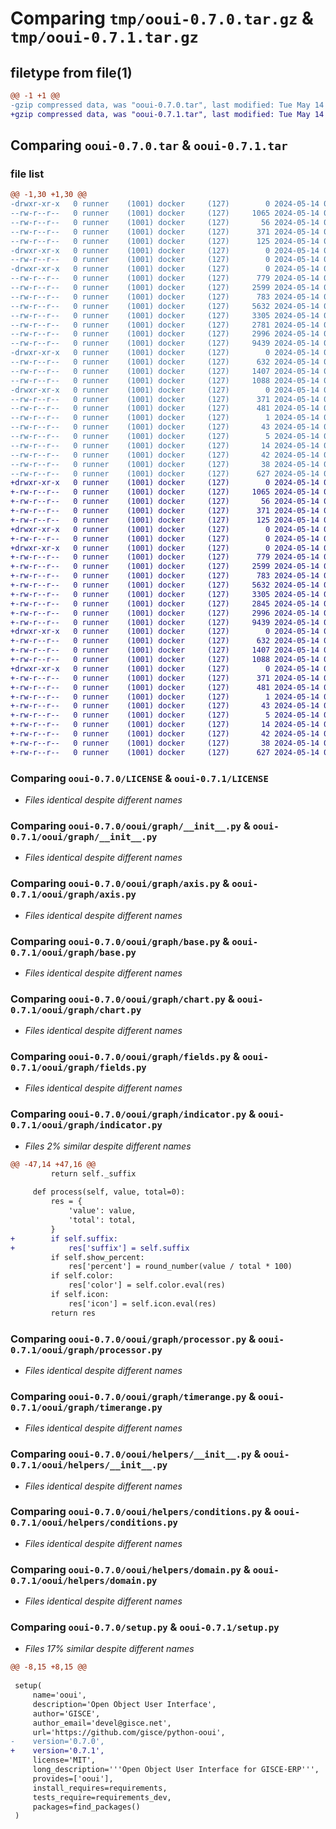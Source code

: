 # Comparing `tmp/ooui-0.7.0.tar.gz` & `tmp/ooui-0.7.1.tar.gz`

## filetype from file(1)

```diff
@@ -1 +1 @@
-gzip compressed data, was "ooui-0.7.0.tar", last modified: Tue May 14 09:14:19 2024, max compression
+gzip compressed data, was "ooui-0.7.1.tar", last modified: Tue May 14 09:43:04 2024, max compression
```

## Comparing `ooui-0.7.0.tar` & `ooui-0.7.1.tar`

### file list

```diff
@@ -1,30 +1,30 @@
-drwxr-xr-x   0 runner    (1001) docker     (127)        0 2024-05-14 09:14:19.312034 ooui-0.7.0/
--rw-r--r--   0 runner    (1001) docker     (127)     1065 2024-05-14 09:14:05.000000 ooui-0.7.0/LICENSE
--rw-r--r--   0 runner    (1001) docker     (127)       56 2024-05-14 09:14:05.000000 ooui-0.7.0/MANIFEST.in
--rw-r--r--   0 runner    (1001) docker     (127)      371 2024-05-14 09:14:19.312034 ooui-0.7.0/PKG-INFO
--rw-r--r--   0 runner    (1001) docker     (127)      125 2024-05-14 09:14:05.000000 ooui-0.7.0/README.md
-drwxr-xr-x   0 runner    (1001) docker     (127)        0 2024-05-14 09:14:19.308034 ooui-0.7.0/ooui/
--rw-r--r--   0 runner    (1001) docker     (127)        0 2024-05-14 09:14:05.000000 ooui-0.7.0/ooui/__init__.py
-drwxr-xr-x   0 runner    (1001) docker     (127)        0 2024-05-14 09:14:19.312034 ooui-0.7.0/ooui/graph/
--rw-r--r--   0 runner    (1001) docker     (127)      779 2024-05-14 09:14:05.000000 ooui-0.7.0/ooui/graph/__init__.py
--rw-r--r--   0 runner    (1001) docker     (127)     2599 2024-05-14 09:14:05.000000 ooui-0.7.0/ooui/graph/axis.py
--rw-r--r--   0 runner    (1001) docker     (127)      783 2024-05-14 09:14:05.000000 ooui-0.7.0/ooui/graph/base.py
--rw-r--r--   0 runner    (1001) docker     (127)     5632 2024-05-14 09:14:05.000000 ooui-0.7.0/ooui/graph/chart.py
--rw-r--r--   0 runner    (1001) docker     (127)     3305 2024-05-14 09:14:05.000000 ooui-0.7.0/ooui/graph/fields.py
--rw-r--r--   0 runner    (1001) docker     (127)     2781 2024-05-14 09:14:05.000000 ooui-0.7.0/ooui/graph/indicator.py
--rw-r--r--   0 runner    (1001) docker     (127)     2996 2024-05-14 09:14:05.000000 ooui-0.7.0/ooui/graph/processor.py
--rw-r--r--   0 runner    (1001) docker     (127)     9439 2024-05-14 09:14:05.000000 ooui-0.7.0/ooui/graph/timerange.py
-drwxr-xr-x   0 runner    (1001) docker     (127)        0 2024-05-14 09:14:19.312034 ooui-0.7.0/ooui/helpers/
--rw-r--r--   0 runner    (1001) docker     (127)      632 2024-05-14 09:14:05.000000 ooui-0.7.0/ooui/helpers/__init__.py
--rw-r--r--   0 runner    (1001) docker     (127)     1407 2024-05-14 09:14:05.000000 ooui-0.7.0/ooui/helpers/conditions.py
--rw-r--r--   0 runner    (1001) docker     (127)     1088 2024-05-14 09:14:05.000000 ooui-0.7.0/ooui/helpers/domain.py
-drwxr-xr-x   0 runner    (1001) docker     (127)        0 2024-05-14 09:14:19.312034 ooui-0.7.0/ooui.egg-info/
--rw-r--r--   0 runner    (1001) docker     (127)      371 2024-05-14 09:14:19.000000 ooui-0.7.0/ooui.egg-info/PKG-INFO
--rw-r--r--   0 runner    (1001) docker     (127)      481 2024-05-14 09:14:19.000000 ooui-0.7.0/ooui.egg-info/SOURCES.txt
--rw-r--r--   0 runner    (1001) docker     (127)        1 2024-05-14 09:14:19.000000 ooui-0.7.0/ooui.egg-info/dependency_links.txt
--rw-r--r--   0 runner    (1001) docker     (127)       43 2024-05-14 09:14:19.000000 ooui-0.7.0/ooui.egg-info/requires.txt
--rw-r--r--   0 runner    (1001) docker     (127)        5 2024-05-14 09:14:19.000000 ooui-0.7.0/ooui.egg-info/top_level.txt
--rw-r--r--   0 runner    (1001) docker     (127)       14 2024-05-14 09:14:05.000000 ooui-0.7.0/requirements-dev.txt
--rw-r--r--   0 runner    (1001) docker     (127)       42 2024-05-14 09:14:05.000000 ooui-0.7.0/requirements.txt
--rw-r--r--   0 runner    (1001) docker     (127)       38 2024-05-14 09:14:19.312034 ooui-0.7.0/setup.cfg
--rw-r--r--   0 runner    (1001) docker     (127)      627 2024-05-14 09:14:05.000000 ooui-0.7.0/setup.py
+drwxr-xr-x   0 runner    (1001) docker     (127)        0 2024-05-14 09:43:04.043751 ooui-0.7.1/
+-rw-r--r--   0 runner    (1001) docker     (127)     1065 2024-05-14 09:42:55.000000 ooui-0.7.1/LICENSE
+-rw-r--r--   0 runner    (1001) docker     (127)       56 2024-05-14 09:42:55.000000 ooui-0.7.1/MANIFEST.in
+-rw-r--r--   0 runner    (1001) docker     (127)      371 2024-05-14 09:43:04.043751 ooui-0.7.1/PKG-INFO
+-rw-r--r--   0 runner    (1001) docker     (127)      125 2024-05-14 09:42:55.000000 ooui-0.7.1/README.md
+drwxr-xr-x   0 runner    (1001) docker     (127)        0 2024-05-14 09:43:04.039751 ooui-0.7.1/ooui/
+-rw-r--r--   0 runner    (1001) docker     (127)        0 2024-05-14 09:42:55.000000 ooui-0.7.1/ooui/__init__.py
+drwxr-xr-x   0 runner    (1001) docker     (127)        0 2024-05-14 09:43:04.043751 ooui-0.7.1/ooui/graph/
+-rw-r--r--   0 runner    (1001) docker     (127)      779 2024-05-14 09:42:55.000000 ooui-0.7.1/ooui/graph/__init__.py
+-rw-r--r--   0 runner    (1001) docker     (127)     2599 2024-05-14 09:42:55.000000 ooui-0.7.1/ooui/graph/axis.py
+-rw-r--r--   0 runner    (1001) docker     (127)      783 2024-05-14 09:42:55.000000 ooui-0.7.1/ooui/graph/base.py
+-rw-r--r--   0 runner    (1001) docker     (127)     5632 2024-05-14 09:42:55.000000 ooui-0.7.1/ooui/graph/chart.py
+-rw-r--r--   0 runner    (1001) docker     (127)     3305 2024-05-14 09:42:55.000000 ooui-0.7.1/ooui/graph/fields.py
+-rw-r--r--   0 runner    (1001) docker     (127)     2845 2024-05-14 09:42:55.000000 ooui-0.7.1/ooui/graph/indicator.py
+-rw-r--r--   0 runner    (1001) docker     (127)     2996 2024-05-14 09:42:55.000000 ooui-0.7.1/ooui/graph/processor.py
+-rw-r--r--   0 runner    (1001) docker     (127)     9439 2024-05-14 09:42:55.000000 ooui-0.7.1/ooui/graph/timerange.py
+drwxr-xr-x   0 runner    (1001) docker     (127)        0 2024-05-14 09:43:04.043751 ooui-0.7.1/ooui/helpers/
+-rw-r--r--   0 runner    (1001) docker     (127)      632 2024-05-14 09:42:55.000000 ooui-0.7.1/ooui/helpers/__init__.py
+-rw-r--r--   0 runner    (1001) docker     (127)     1407 2024-05-14 09:42:55.000000 ooui-0.7.1/ooui/helpers/conditions.py
+-rw-r--r--   0 runner    (1001) docker     (127)     1088 2024-05-14 09:42:55.000000 ooui-0.7.1/ooui/helpers/domain.py
+drwxr-xr-x   0 runner    (1001) docker     (127)        0 2024-05-14 09:43:04.043751 ooui-0.7.1/ooui.egg-info/
+-rw-r--r--   0 runner    (1001) docker     (127)      371 2024-05-14 09:43:04.000000 ooui-0.7.1/ooui.egg-info/PKG-INFO
+-rw-r--r--   0 runner    (1001) docker     (127)      481 2024-05-14 09:43:04.000000 ooui-0.7.1/ooui.egg-info/SOURCES.txt
+-rw-r--r--   0 runner    (1001) docker     (127)        1 2024-05-14 09:43:04.000000 ooui-0.7.1/ooui.egg-info/dependency_links.txt
+-rw-r--r--   0 runner    (1001) docker     (127)       43 2024-05-14 09:43:04.000000 ooui-0.7.1/ooui.egg-info/requires.txt
+-rw-r--r--   0 runner    (1001) docker     (127)        5 2024-05-14 09:43:04.000000 ooui-0.7.1/ooui.egg-info/top_level.txt
+-rw-r--r--   0 runner    (1001) docker     (127)       14 2024-05-14 09:42:55.000000 ooui-0.7.1/requirements-dev.txt
+-rw-r--r--   0 runner    (1001) docker     (127)       42 2024-05-14 09:42:55.000000 ooui-0.7.1/requirements.txt
+-rw-r--r--   0 runner    (1001) docker     (127)       38 2024-05-14 09:43:04.043751 ooui-0.7.1/setup.cfg
+-rw-r--r--   0 runner    (1001) docker     (127)      627 2024-05-14 09:42:55.000000 ooui-0.7.1/setup.py
```

### Comparing `ooui-0.7.0/LICENSE` & `ooui-0.7.1/LICENSE`

 * *Files identical despite different names*

### Comparing `ooui-0.7.0/ooui/graph/__init__.py` & `ooui-0.7.1/ooui/graph/__init__.py`

 * *Files identical despite different names*

### Comparing `ooui-0.7.0/ooui/graph/axis.py` & `ooui-0.7.1/ooui/graph/axis.py`

 * *Files identical despite different names*

### Comparing `ooui-0.7.0/ooui/graph/base.py` & `ooui-0.7.1/ooui/graph/base.py`

 * *Files identical despite different names*

### Comparing `ooui-0.7.0/ooui/graph/chart.py` & `ooui-0.7.1/ooui/graph/chart.py`

 * *Files identical despite different names*

### Comparing `ooui-0.7.0/ooui/graph/fields.py` & `ooui-0.7.1/ooui/graph/fields.py`

 * *Files identical despite different names*

### Comparing `ooui-0.7.0/ooui/graph/indicator.py` & `ooui-0.7.1/ooui/graph/indicator.py`

 * *Files 2% similar despite different names*

```diff
@@ -47,14 +47,16 @@
         return self._suffix
 
     def process(self, value, total=0):
         res = {
             'value': value,
             'total': total,
         }
+        if self.suffix:
+            res['suffix'] = self.suffix
         if self.show_percent:
             res['percent'] = round_number(value / total * 100)
         if self.color:
             res['color'] = self.color.eval(res)
         if self.icon:
             res['icon'] = self.icon.eval(res)
         return res
```

### Comparing `ooui-0.7.0/ooui/graph/processor.py` & `ooui-0.7.1/ooui/graph/processor.py`

 * *Files identical despite different names*

### Comparing `ooui-0.7.0/ooui/graph/timerange.py` & `ooui-0.7.1/ooui/graph/timerange.py`

 * *Files identical despite different names*

### Comparing `ooui-0.7.0/ooui/helpers/__init__.py` & `ooui-0.7.1/ooui/helpers/__init__.py`

 * *Files identical despite different names*

### Comparing `ooui-0.7.0/ooui/helpers/conditions.py` & `ooui-0.7.1/ooui/helpers/conditions.py`

 * *Files identical despite different names*

### Comparing `ooui-0.7.0/ooui/helpers/domain.py` & `ooui-0.7.1/ooui/helpers/domain.py`

 * *Files identical despite different names*

### Comparing `ooui-0.7.0/setup.py` & `ooui-0.7.1/setup.py`

 * *Files 17% similar despite different names*

```diff
@@ -8,15 +8,15 @@
 
 setup(
     name='ooui',
     description='Open Object User Interface',
     author='GISCE',
     author_email='devel@gisce.net',
     url='https://github.com/gisce/python-ooui',
-    version='0.7.0',
+    version='0.7.1',
     license='MIT',
     long_description='''Open Object User Interface for GISCE-ERP''',
     provides=['ooui'],
     install_requires=requirements,
     tests_require=requirements_dev,
     packages=find_packages()
 )
```

